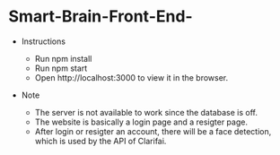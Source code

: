 # Smart-Brain-Front-End-

- Instructions
  - Run npm install
  - Run npm start
  - Open http://localhost:3000 to view it in the browser.

- Note
  - The server is not available to work since the database is off.
  - The website is basically a login page and a resigter page.
  - After login or resigter an account, there will be a face detection, which is used by the API of Clarifai. 
